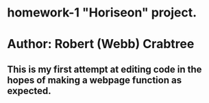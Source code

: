 # homework-1 "Horiseon" project.
# Author: Robert (Webb) Crabtree
## This is my first attempt at editing code in the hopes of making a webpage function as expected.
